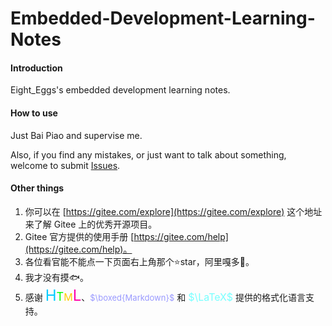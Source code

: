# Embedded-Development-Learning-Notes

#### Introduction

Eight_Eggs's embedded development learning notes.

#### How to use

Just Bai Piao and supervise me.

Also, if you find any mistakes, or just want to talk about something, welcome to submit [Issues](https://gitee.com/eight-eggs/embedded-development-learning-notes/issues).

#### Other things

1. 你可以在 [https://gitee.com/explore](https://gitee.com/explore) 这个地址来了解 Gitee 上的优秀开源项目。
2. Gitee 官方提供的使用手册 [https://gitee.com/help](https://gitee.com/help)。
3. 各位看官能不能点一下页面右上角那个⭐star，阿里嘎多🥰。
4. 我才没有摸🐟。
5. 感谢 <font size=5 color=#00ccff>H</font><font size=4 color=#00ff00>T</font><font size=3 color=#ffcc00>M</font><font size=5 color=#ff00aa>L</font>、<font size=2 color=#9999ff>$\boxed{Markdown}$</font> 和 <font size=3 color=#77ffff>$\LaTeX$</font> 提供的格式化语言支持。